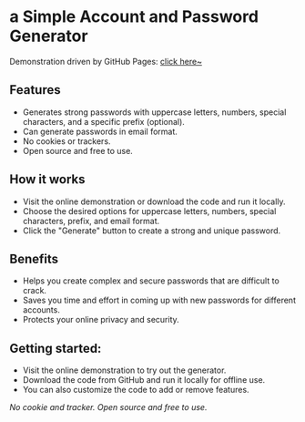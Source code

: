 # a Simple Account and Password Generator

Demonstration driven by GitHub Pages: [click here~](https://alexsandroanp.github.io/a-Simple-Account-and-Password-Generator/)

## Features
* Generates strong passwords with uppercase letters, numbers, special characters, and a specific prefix (optional).
* Can generate passwords in email format.
* No cookies or trackers.
* Open source and free to use.


## How it works
* Visit the online demonstration or download the code and run it locally.
* Choose the desired options for uppercase letters, numbers, special characters, prefix, and email format.
* Click the "Generate" button to create a strong and unique password.


## Benefits
* Helps you create complex and secure passwords that are difficult to crack.
* Saves you time and effort in coming up with new passwords for different accounts.
* Protects your online privacy and security.


## Getting started:
* Visit the online demonstration to try out the generator.
* Download the code from GitHub and run it locally for offline use.
* You can also customize the code to add or remove features.



*No cookie and tracker.*
*Open source and free to use.*
